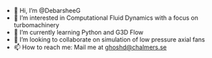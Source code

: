 - 👋 Hi, I’m @DebarsheeG
- 👀 I’m interested in Computational Fluid Dynamics with a focus on turbomachinery
- 🌱 I’m currently learning Python and G3D Flow
- 💞️ I’m looking to collaborate on simulation of low pressure axial fans
- 📫 How to reach me: Mail me at ghoshd@chalmers.se

<!---
DebarsheeG/DebarsheeG is a ✨ special ✨ repository because its `README.md` (this file) appears on your GitHub profile.
You can click the Preview link to take a look at your changes.
--->
